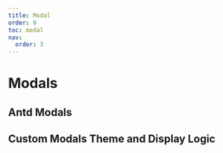 ```yaml
---
title: Modal
order: 9
toc: modal
nav:
  order: 3
---
```


# Modals

## Antd Modals

<code src="../../src/modal/antd-modal"></code>

## Custom Modals Theme and Display Logic

<code src="../../src/modal/custom-modal"></code>

